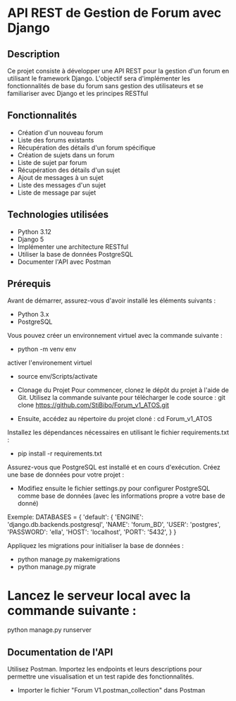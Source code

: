 # API REST de Gestion de Forum avec Django

## Description

Ce projet consiste à développer une API REST pour la gestion d'un forum en utilisant le framework Django. L'objectif sera d'implémenter les fonctionnalités de base du forum sans gestion des utilisateurs et se familiariser avec Django et les principes RESTful

## Fonctionnalités

- Création d'un nouveau forum
- Liste des forums existants
- Récupération des détails d'un forum spécifique
- Création de sujets dans un forum
- Liste de sujet par forum 
- Récupération des détails d'un sujet
- Ajout de messages à un sujet
- Liste des messages d'un sujet
- Liste de message par sujet 

## Technologies utilisées

- Python 3.12
- Django 5
- Implémenter une architecture RESTful
- Utiliser la base de données PostgreSQL
- Documenter l'API avec Postman

## Prérequis

Avant de démarrer, assurez-vous d'avoir installé les éléments suivants :
- Python 3.x
- PostgreSQL


Vous pouvez créer un environnement virtuel avec la commande suivante :
- python -m venv env

activer l'environement virtuel
- source env/Scripts/activate

- Clonage du Projet
Pour commencer, clonez le dépôt du projet à l'aide de Git. 
Utilisez la commande suivante pour télécharger le code source : git clone https://github.com/StiBibo/Forum_v1_ATOS.git

- Ensuite, accédez au répertoire du projet cloné : cd Forum_v1_ATOS


Installez les dépendances nécessaires en utilisant le fichier requirements.txt :
- pip install -r requirements.txt

Assurez-vous que PostgreSQL est installé et en cours d'exécution. Créez une base de données pour votre projet :
- Modifiez ensuite le fichier settings.py pour configurer PostgreSQL comme base de données (avec les informations propre a votre base de donné)

 Exemple:
DATABASES = {
    'default': {
        'ENGINE': 'django.db.backends.postgresql',
        'NAME': 'forum_BD',
        'USER': 'postgres',
        'PASSWORD': 'ella',
        'HOST': 'localhost',
        'PORT': '5432',
    }
}


Appliquez les migrations pour initialiser la base de données :
- python manage.py makemigrations
- python manage.py migrate


# Lancez le serveur local avec la commande suivante :
python manage.py runserver


## Documentation de l'API
Utilisez Postman. Importez les endpoints et leurs descriptions pour permettre une visualisation et un test rapide des fonctionnalités.
- Importer le fichier "Forum V1.postman_collection" dans Postman
